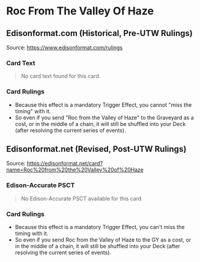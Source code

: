# Roc From The Valley Of Haze

## Edisonformat.com (Historical, Pre-UTW Rulings)

Source: https://www.edisonformat.com/rulings

### Card Text

> No card text found for this card.

### Card Rulings

*   Because this effect is a mandatory Trigger Effect, you cannot "miss the timing" with it.
*   So even if you send "Roc from the Valley of Haze" to the Graveyard as a cost, or in the middle of a chain, it will still be shuffled into your Deck (after resolving the current series of events).

## Edisonformat.net (Revised, Post-UTW Rulings)

Source: https://edisonformat.net/card?name=Roc%20from%20the%20Valley%20of%20Haze

### Edison-Accurate PSCT

> No Edison-Accurate PSCT available for this card.

### Card Rulings

*   Because this effect is a mandatory Trigger Effect, you can't miss the timing with it.
*   So even if you send Roc from the Valley of Haze to the GY as a cost, or in the middle of a chain, it will still be shuffled into your Deck (after resolving the current series of events).
            